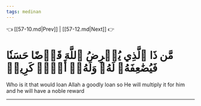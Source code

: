 ```yaml
---
tags: medinan
---
```


👈 [[57-10.md|Prev]] | [[57-12.md|Next]] 👉

# مَّن ذَا ٱلَّذِي يُقۡرِضُ ٱللَّهَ قَرۡضًا حَسَنٗا فَيُضَٰعِفَهُۥ لَهُۥ وَلَهُۥٓ أَجۡرٞ كَرِيمٞ

Who is it that would loan Allah a goodly loan so He will multiply it for him and he will have a noble reward

---

